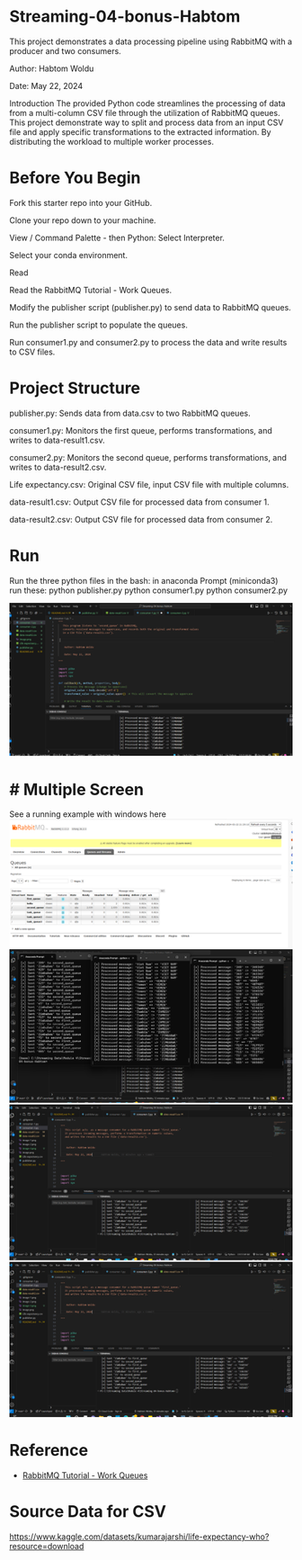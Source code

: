 # Streaming-04-bonus-Habtom

This project demonstrates a data processing pipeline using RabbitMQ with a producer and two consumers.

Author: Habtom Woldu

Date: May 22, 2024

Introduction
The provided Python code streamlines the processing of data from a multi-column CSV file through the utilization of RabbitMQ queues. This project demonstrate way to split and process data from an input CSV file and apply specific transformations to the extracted information. By distributing the workload to multiple worker processes.

# Before You Begin
Fork this starter repo into your GitHub.

Clone your repo down to your machine.

View / Command Palette - then Python: Select Interpreter.

Select your conda environment.

Read

Read the RabbitMQ Tutorial - Work Queues.

Modify the publisher script (publisher.py) to send data to RabbitMQ queues.

Run the publisher script to populate the queues.

Run consumer1.py and consumer2.py to process the data and write results to CSV files.

# Project Structure
publisher.py: Sends data from data.csv to two RabbitMQ queues.

consumer1.py: Monitors the first queue, performs transformations, and writes to data-result1.csv.

consumer2.py: Monitors the second queue, performs transformations, and writes to data-result2.csv.

Life expectancy.csv: Original CSV file, input CSV file with multiple columns.

data-result1.csv: Output CSV file for processed data from consumer 1.

data-result2.csv: Output CSV file for processed data from consumer 2.


# Run 

Run the three python files in the bash: in anaconda Prompt (miniconda3) run these:
python publisher.py
python consumer1.py
python consumer2.py

![alt text](image-1.png)
# # Multiple Screen

See a running example with windows here
![alt text](image-2.png)
![alt text](image-3.png)
![alt text](image-4.png)
![alt text](image-4.png)

# Reference

- [RabbitMQ Tutorial - Work Queues](https://www.rabbitmq.com/tutorials/tutorial-two-python.html)


# Source Data for CSV 

https://www.kaggle.com/datasets/kumarajarshi/life-expectancy-who?resource=download
